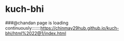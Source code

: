 # kuch-bhi
###@chandan page is loading continuously:::::::https://chinmay29hub.github.io/kuch-bhi/html%2022@1/index.html
